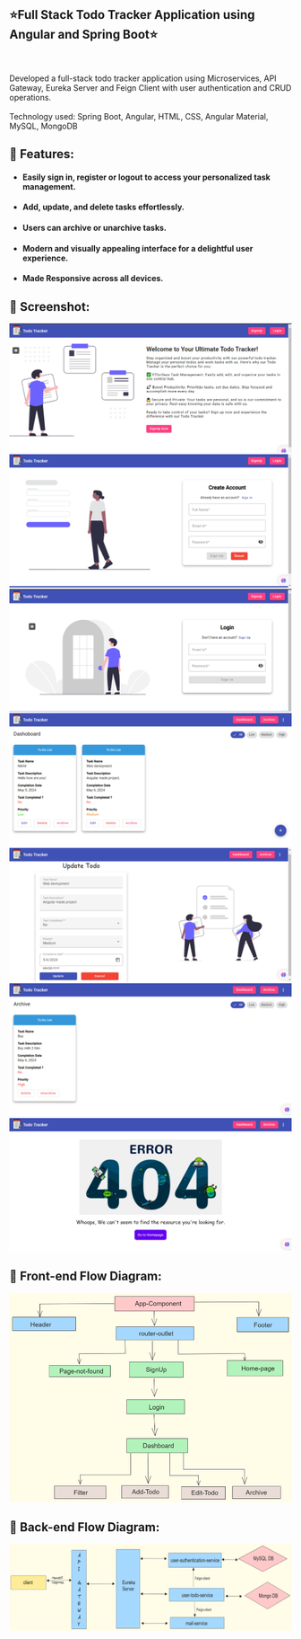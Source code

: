 ## ⭐Full Stack Todo Tracker Application using Angular and Spring Boot⭐

<br>

<p>Developed a full-stack todo tracker application using Microservices, API Gateway, Eureka Server and Feign Client with
user authentication and CRUD operations.
<br><br>
Technology used: Spring Boot, Angular, HTML, CSS, Angular Material, MySQL, MongoDB</p>

## 📌 Features:

- #### Easily sign in, register or logout to access your personalized task management.
- #### Add, update, and delete tasks effortlessly.
- #### Users can archive or unarchive tasks.
- #### Modern and visually appealing interface for a delightful user experience.
- #### Made Responsive across all devices.

## 📌 Screenshot:

![HomePage](./images/home.png)
![SignUp](./images/signup.png)
![LoginPage](./images/login.png)
![Dashboard](./images/dashboard.png)
![Update](./images/updateTodo.png)
![Archive](./images/Archive.png)
![PageNotFound](./images/PageNotFound.png)

## 📌 Front-end Flow Diagram:

![FrontEndFlow](./images/FroentendFlow.png)

## 📌 Back-end Flow Diagram:

![BackEndFlow](./images/backendFlow.png)
